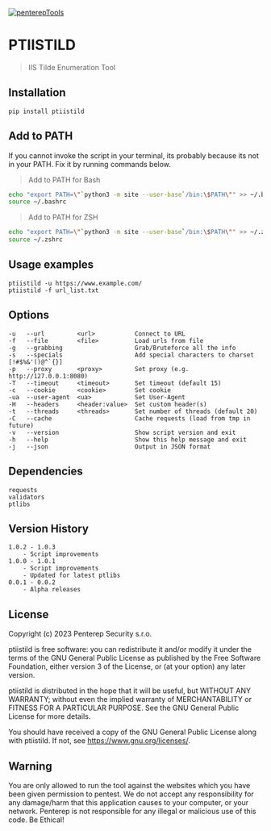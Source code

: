 [![penterepTools](https://www.penterep.com/external/penterepToolsLogo.png)](https://www.penterep.com/)


# PTIISTILD
> IIS Tilde Enumeration Tool

## Installation

```
pip install ptiistild
```

## Add to PATH
If you cannot invoke the script in your terminal, its probably because its not in your PATH. Fix it by running commands below.

> Add to PATH for Bash
```bash
echo "export PATH=\"`python3 -m site --user-base`/bin:\$PATH\"" >> ~/.bashrc
source ~/.bashrc
```

> Add to PATH for ZSH
```bash
echo "export PATH=\"`python3 -m site --user-base`/bin:\$PATH\"" >> ~/.zshrc
source ~/.zshrc
```

## Usage examples
```
ptiistild -u https://www.example.com/
ptiistild -f url_list.txt
```

## Options
```
-u   --url         <url>           Connect to URL
-f   --file        <file>          Load urls from file
-g   --grabbing                    Grab/Bruteforce all the info
-s   --specials                    Add special characters to charset [!#$%&'()@^`{}]
-p   --proxy       <proxy>         Set proxy (e.g. http://127.0.0.1:8080)
-T   --timeout     <timeout>       Set timeout (default 15)
-c   --cookie      <cookie>        Set cookie
-ua  --user-agent  <ua>            Set User-Agent
-H   --headers     <header:value>  Set custom header(s)
-t   --threads     <threads>       Set number of threads (default 20)
-C   --cache                       Cache requests (load from tmp in future)
-v   --version                     Show script version and exit
-h   --help                        Show this help message and exit
-j   --json                        Output in JSON format
```

## Dependencies
```
requests
validators
ptlibs
```

## Version History
```
1.0.2 - 1.0.3
    - Script improvements
1.0.0 - 1.0.1
    - Script improvements
    - Updated for latest ptlibs
0.0.1 - 0.0.2
    - Alpha releases
```

## License

Copyright (c) 2023 Penterep Security s.r.o.

ptiistild is free software: you can redistribute it and/or modify it under the terms of the GNU General Public License as published by the Free Software Foundation, either version 3 of the License, or (at your option) any later version.

ptiistild is distributed in the hope that it will be useful, but WITHOUT ANY WARRANTY; without even the implied warranty of MERCHANTABILITY or FITNESS FOR A PARTICULAR PURPOSE. See the GNU General Public License for more details.

You should have received a copy of the GNU General Public License along with ptiistild. If not, see https://www.gnu.org/licenses/.

## Warning

You are only allowed to run the tool against the websites which
you have been given permission to pentest. We do not accept any
responsibility for any damage/harm that this application causes to your
computer, or your network. Penterep is not responsible for any illegal
or malicious use of this code. Be Ethical!